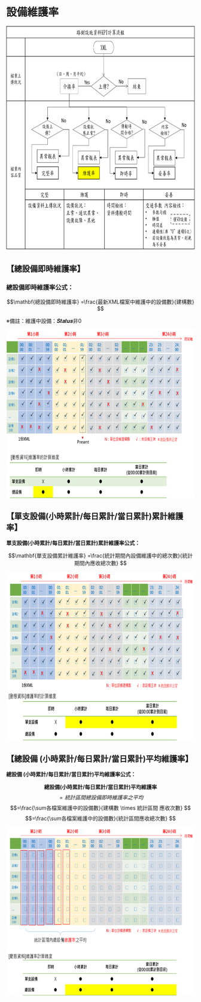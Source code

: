 # 設備維護率


     
   <div align=center><img src="https://github.com/trafficmotc/UploadInformation/blob/master/KPI/KPI計算流程之維護率.png" width="800" height="600" /></div>
     


## 【總設備即時維護率】


### 總設備即時維護率公式：    

$$\mathbf{總設備即時維護率} =\frac{最新XML檔案中維護中的設備數}{建構數} $$


※備註：維護中設備：𝑺𝒕𝒂𝒕𝒖𝒔非0
  
   <div align=center><img src="https://github.com/trafficmotc/UploadInformation/blob/master/KPI/總設備即時維護率.png" width="800" height="450" /></div>
     
     
## 【單支設備(小時累計/每日累計/當日累計)累計維護率】


**單支設備(小時累計/每日累計/當日累計)累計維護率公式：**    

 $$\mathbf{單支設備累計維護率} =\frac{統計期間內設備維護中的總次數}{統計期間內應收總次數} $$


  
  <div align=center><img src="https://github.com/trafficmotc/UploadInformation/blob/master/KPI/單支設備維護率.png" width="800" height="450" /></div>




## 【總設備 (小時累計/每日累計/當日累計)平均維護率】


**總設備 (小時累計/每日累計/當日累計)平均維護率公式：**    


 $$\mathbf{總設備 (小時累計/每日累計/當日累計)平均維護率} $$
 $$=統計區間總設備即時維護率之平均$$
 $$=\frac{\sum各檔案維護中的設備數}{建構數 \times 統計區間 應收次數} $$
 $$=\frac{\sum各檔案維護中的設備數}{統計區間應收總次數} $$
 
  
  <div align=center><img src="https://github.com/trafficmotc/UploadInformation/blob/master/KPI/總設備平均維護率.png" width="800" height="450" /></div>

